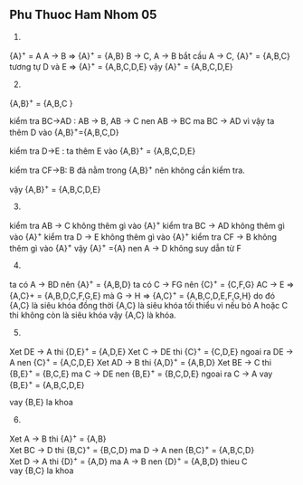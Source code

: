 ## Phu Thuoc Ham Nhom 05

1. <br>
{A}<sup>+</sup> = A
A → B => {A}<sup>+</sup> = {A,B}
B → C, A → B bắt cầu A → C, {A}<sup>+</sup> = {A,B,C}
tương tự D và E => {A}<sup>+</sup> = {A,B,C,D,E}
vậy {A}<sup>+</sup> = {A,B,C,D,E}

2.  <br>
{A,B}<sup>+</sup> = {A,B,C }

kiểm tra BC→AD : AB → B, AB → C nen AB → BC ma BC → AD vì vậy ta thêm D vào {A,B}<sup>+</sup>={A,B,C,D}

kiểm tra D→E : ta thêm E vào {A,B}<sup>+</sup> = {A,B,C,D,E} 

kiểm tra CF→B: B đã nằm trong {A,B}<sup>+</sup> nên không cần kiểm tra.

vậy {A,B}<sup>+</sup> = {A,B,C,D,E}

3. <br>
kiểm tra AB → C không thêm gì vào {A}<sup>+</sup>
kiểm tra BC → AD không thêm gì vào {A}<sup>+</sup>
kiểm tra D → E không thêm gì vào {A}<sup>+</sup>
kiểm tra CF → B không thêm gì vào {A}<sup>+</sup>
vậy {A}<sup>+</sup> ={A}
nen A → D không suy dẫn từ F

4. 
ta có A -> BD nên {A}<sup>+</sup> = {A,B,D}
ta có C -> FG nên {C}<sup>+</sup> = {C,F,G}
AC → E => {A,C}+ = {A,B,D,C,F,G,E}
mà G → H => {A,C}<sup>+</sup> = {A,B,C,D,E,F,G,H}
do đó {A,C} là siêu khóa 
đồng thời {A,C} là siêu khóa tối thiểu vì nếu bỏ A hoặc C thi không còn là siêu khóa vậy {A,C} là khóa.

5.
Xet DE → A thi {D,E}<sup>+</sup> = {A,D,E}
Xet C → DE thi {C}<sup>+</sup> = {C,D,E} ngoai ra DE → A nen {C}<sup>+</sup> = {A,C,D,E}
Xet AD → B thi {A,D}<sup>+</sup> = {A,B,D}
Xet BE → C thi {B,E}<sup>+</sup> = {B,C,E} ma C → DE nen {B,E}<sup>+</sup> = {B,C,D,E} ngoai ra C → A vay {B,E}<sup>+</sup> = {A,B,C,D,E}

vay {B,E} la khoa

6.
Xet A → B thi {A}<sup>+</sup> = {A,B} <br>
Xet BC → D thi {B,C}<sup>+</sup> = {B,C,D} ma D → A nen {B,C}<sup>+</sup> = {A,B,C,D} <br>
Xet D → A thi {D}<sup>+</sup> = {A,D} ma A → B nen {D}<sup>+</sup> = {A,B,D} thieu C <br>
vay {B,C} la khoa
